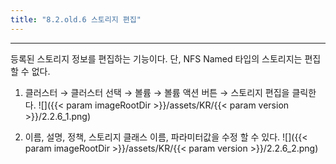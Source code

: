 ```yaml
---
title: "8.2.old.6 스토리지 편집"
---
```


---
등록된 스토리지 정보를 편집하는 기능이다. 단, NFS Named 타입의 스토리지는 편집할 수 없다.

1. 클러스터 → 클러스터 선택 → 볼륨 → 볼륨 액션 버튼 → 스토리지 편집을 클릭한다.
    ![]({{< param imageRootDir >}}/assets/KR/{{< param version >}}/2.2.6_1.png)

2. 이름, 설명, 정책, 스토리지 클래스 이름, 파라미터값을 수정 할 수 있다.
    ![]({{< param imageRootDir >}}/assets/KR/{{< param version >}}/2.2.6_2.png)
